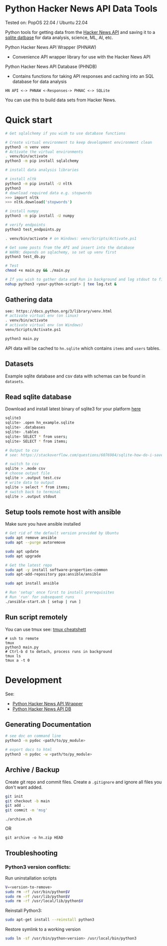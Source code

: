 # Python Hacker News API Data Tools

Tested on: PopOS 22.04 / Ubuntu 22.04

Python tools for getting data from the [Hacker News API](https://github.com/HackerNews/API) and saving it to a [sqlite datbase](https://www.sqlite.org/) for data analysis, science, ML, AI, etc.

Python Hacker News API Wrapper (PHNAW)
- Convenience API wrapper library for use with the Hacker News API

Python Hacker News API Database (PHNDB)
- Contains functions for taking API responses and caching into an SQL database for data analysis

```
HN API <-> PHNAW <-Responses-> PHNAC <-> SQLite
```

You can use this to build data sets from Hacker News.

# Quick start

```sh
# Get sqlalchemy if you wish to use database functions

# Create virtual environment to keep development environment clean
python3 -m venv venv
# Activate the virtual environments
. venv/bin/activate
python3 -m pip install sqlalchemy

# install data analysis libraries

# install nltk
python3 -m pip install -U nltk
python3
# download required data e.g. stopwords
>>> import nltk
>>> nltk.download('stopwords')

# install numpy
python3 -m pip install -U numpy

# verify endpoints
python3 test_endpoints.py

. venv/bin/activate # on Windows: venv/Scripts/Activate.ps1

# Get some posts from the API and insert into the database
# WARN: depends on sqlachemy, so set up venv first
python3 test_db.py

# Test
chmod +x main.py && ./main.py

# If you wish to gather data and Run in background and log stdout to file
nohup python3 <your-python-script> | tee log.txt &
```

## Gathering data
```sh
see: https://docs.python.org/3/library/venv.html
# activate virtual env (on linux)
. venv/bin/activate
# activate virtual env (on Windows)
venv/Scripts/Activate.ps1

python3 main.py
```
API data will be cached to `hn.sqlite` which contains `items` and `users` tables. 

## Datasets

Example sqlite database and csv data with schemas can be found in `datasets`.

## Read sqlite database 

Download and install latest binary of sqlite3 for your platform [here](https://www.sqlite.org/download.html)

```bash
sqlite3
sqlite> .open hn_example.sqlite
sqlite> .databases
sqlite> .tables
sqlite> SELECT * from users;
sqlite> SELECT * from items;

# Output to csv
# see: https://stackoverflow.com/questions/6076984/sqlite-how-do-i-save-the-result-of-a-query-as-a-csv-file

# switch to csv
sqlite > .mode csv
# choose output file
sqlite > .output test.csv
# write data to output
sqlite > select * from items;
# switch back to terminal
sqlite > .output stdout
``` 

## Setup tools remote host with ansible

Make sure you have ansible installed

```sh
# Get rid of the default version provided by Ubuntu
sudo apt remove ansible
sudo apt --purge autoremove

sudo apt update
sudo apt upgrade

# Get the latest repo
sudo apt -y install software-properties-common
sudo apt-add-repository ppa:ansible/ansible

sudo apt install ansible
```

```sh
# Run 'setup' once first to install prerequisites
# Run 'run' for subsequent runs
./ansible-start.sh [ setup | run ]
```

## Run script remotely

You can use tmux see: [tmux cheatshett](https://tmuxcheatsheet.com/)

```
# ssh to remote
tmux
python3 main.py
# Ctrl-b d to detach, process runs in background
tmux ls
tmux a -t 0
```

# Development

See:
- [Python Hacker News API Wrapper](phnaw/README.md)
- [Python Hacker News API DB](phnadb/README.md)

## Generating Documentation

```sh
# see doc on command line
python3 -m pydoc <path/to/py_module>

# export docs to html
python3 -m pydoc -w <path/to/py_module>
```


## Archive / Backup

Create git repo and commit files. Create a `.gitignore` and ignore all files you don't want added.
```sh
git init
git checkout -b main
git add .
git commit -m 'msg'
```

```
./archive.sh 
```

OR

`git archive -o hn.zip HEAD`

## Troubleshooting

### Python3 version conflicts:
Run uninstallation scripts
```sh
V=<version-to-remove>
sudo rm -rf /usr/bin/python$V
sudo rm -rf /usr/lib/python$V
sudo rm -rf /usr/local/lib/python$V
```

Reinstall Python3:
```sh
sudo apt-get install --reinstall python3
```

Restore symlink to a working version
```sh
sudo ln -sf /usr/bin/python<version> /usr/local/bin/python3
```